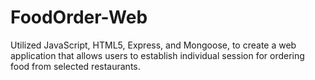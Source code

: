 # FoodOrder-Web
Utilized JavaScript, HTML5, Express, and Mongoose, to create a web application that allows users to establish individual session for ordering food from selected restaurants.
